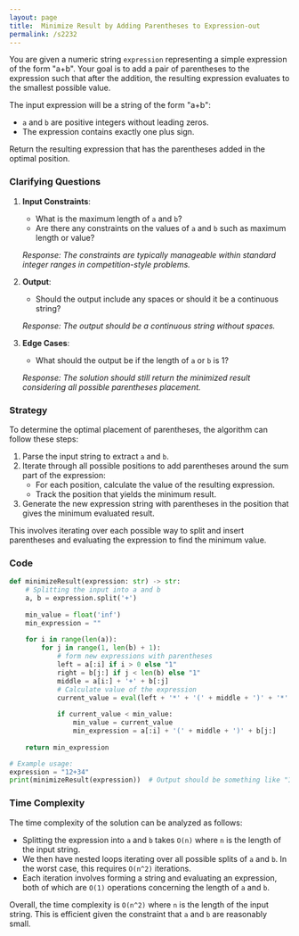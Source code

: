 ```yaml
---
layout: page
title:  Minimize Result by Adding Parentheses to Expression-out
permalink: /s2232
---
```


You are given a numeric string `expression` representing a simple expression of the form "a+b". Your goal is to add a pair of parentheses to the expression such that after the addition, the resulting expression evaluates to the smallest possible value.

The input expression will be a string of the form "a+b":
- `a` and `b` are positive integers without leading zeros.
- The expression contains exactly one plus sign.

Return the resulting expression that has the parentheses added in the optimal position.

### Clarifying Questions

1. **Input Constraints**:
    - What is the maximum length of `a` and `b`?
    - Are there any constraints on the values of `a` and `b` such as maximum length or value?

    *Response: The constraints are typically manageable within standard integer ranges in competition-style problems.*

2. **Output**:
    - Should the output include any spaces or should it be a continuous string?
    
    *Response: The output should be a continuous string without spaces.*

3. **Edge Cases**:
    - What should the output be if the length of `a` or `b` is 1?

    *Response: The solution should still return the minimized result considering all possible parentheses placement.*

### Strategy

To determine the optimal placement of parentheses, the algorithm can follow these steps:

1. Parse the input string to extract `a` and `b`.
2. Iterate through all possible positions to add parentheses around the sum part of the expression:
    - For each position, calculate the value of the resulting expression.
    - Track the position that yields the minimum result.
3. Generate the new expression string with parentheses in the position that gives the minimum evaluated result.

This involves iterating over each possible way to split and insert parentheses and evaluating the expression to find the minimum value.

### Code

```python
def minimizeResult(expression: str) -> str:
    # Splitting the input into a and b
    a, b = expression.split('+')
    
    min_value = float('inf')
    min_expression = ""
    
    for i in range(len(a)):
        for j in range(1, len(b) + 1):
            # form new expressions with parentheses
            left = a[:i] if i > 0 else "1"
            right = b[j:] if j < len(b) else "1"
            middle = a[i:] + '+' + b[:j]
            # Calculate value of the expression
            current_value = eval(left + '*' + '(' + middle + ')' + '*' + right)
            
            if current_value < min_value:
                min_value = current_value
                min_expression = a[:i] + '(' + middle + ')' + b[j:]
    
    return min_expression

# Example usage:
expression = "12+34"
print(minimizeResult(expression))  # Output should be something like "1(2+3)4"
```

### Time Complexity

The time complexity of the solution can be analyzed as follows:
- Splitting the expression into `a` and `b` takes `O(n)` where `n` is the length of the input string.
- We then have nested loops iterating over all possible splits of `a` and `b`. In the worst case, this requires `O(n^2)` iterations.
- Each iteration involves forming a string and evaluating an expression, both of which are `O(1)` operations concerning the length of `a` and `b`.

Overall, the time complexity is `O(n^2)` where `n` is the length of the input string. This is efficient given the constraint that `a` and `b` are reasonably small.